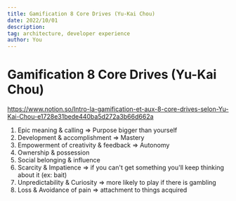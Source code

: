 ```yaml
---
title: Gamification 8 Core Drives (Yu-Kai Chou)
date: 2022/10/01
description:
tag: architecture, developer experience
author: You
---
```


# Gamification 8 Core Drives (Yu-Kai Chou)

https://www.notion.so/Intro-la-gamification-et-aux-8-core-drives-selon-Yu-Kai-Chou-e1728e31bede440ba5d272a3b66d662a

1. Epic meaning & calling => Purpose bigger than yourself
2. Development & accomplishment => Mastery
3. Empowerment of creativity & feedback => Autonomy
4. Ownership & possession
5. Social belonging & influence
6. Scarcity & Impatience => if you can't get something you'll keep thinking about it (ex: bait)
7. Unpredictability & Curiosity => more likely to play if there is gambling
8. Loss & Avoidance of pain => attachment to things acquired
